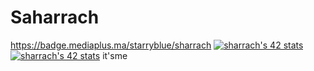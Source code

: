 # Saharrach
https://badge.mediaplus.ma/starryblue/sharrach
[![sharrach's 42 stats](https://badge.mediaplus.ma/starryblue/sharrach)](https://github.com/oakoudad/badge42)
<a href="https://github.com/oakoudad/badge42"><img src="https://badge.mediaplus.ma/starryblue/sharrach" alt="sharrach's 42 stats" /></a>
it'sme
